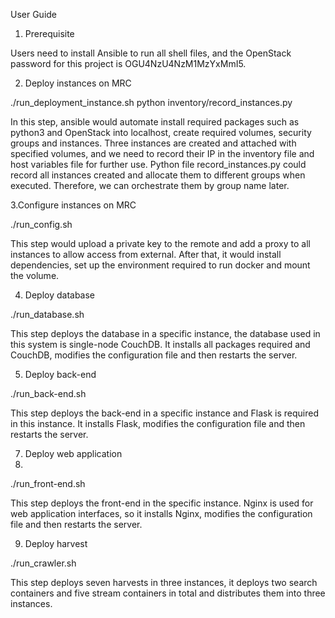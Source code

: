 User Guide

1. Prerequisite

Users need to install Ansible to run all shell files, and the OpenStack password for this project is OGU4NzU4NzM1MzYxMmI5.


2. Deploy instances on MRC


./run_deployment_instance.sh
python inventory/record_instances.py
 
In this step, ansible would automate install required packages such as python3 and OpenStack into localhost, create required volumes, security groups and instances. Three instances are created and attached with specified volumes, and we need to record their IP in the inventory file and host variables file for further use. Python file record_instances.py could record all instances created and allocate them to different groups when executed. Therefore, we can orchestrate them by group name later.
 
3.Configure instances on MRC

./run_config.sh

This step would upload a private key to the remote and add a proxy to all instances to allow access from external. After that, it would install dependencies, set up the environment required to run docker and mount the volume.
 
4. Deploy database

./run_database.sh

This step deploys the database in a specific instance, the database used in this system is single-node CouchDB. It installs all packages required and CouchDB, modifies the configuration file and then restarts the server.

5. Deploy back-end

./run_back-end.sh 

This step deploys the back-end in a specific instance and Flask is required in this instance. It installs Flask, modifies the configuration file and then restarts the server. 

7. Deploy web application
8. 
./run_front-end.sh

This step deploys the front-end in the specific instance. Nginx is used for web application interfaces, so it installs Nginx, modifies the configuration file and then restarts the server.
 
9. Deploy harvest

./run_crawler.sh

This step deploys seven harvests in three instances, it deploys two search containers and five stream containers in total and distributes them into three instances.
